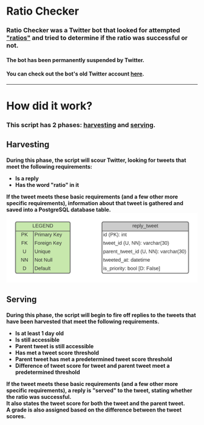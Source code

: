 # Ratio Checker

<h3>Ratio Checker was a Twitter bot that looked for
attempted <a href="https://www.urbandictionary.com/define.php?term=ratio">"ratios"</a> and tried to determine if the
ratio was successful or not.</h2>
<h4>The bot has been permanently suspended by Twitter.</h4>
<h4>You can check out the bot's old Twitter account <a href="https://twitter.com/Ratio_Checker">here</a>.</h4>
<hr>

# How did it work?

<h3>This script has 2 phases: <u>harvesting</u> and <u>serving</u>.</h3>
<h2>Harvesting</h2>
<h4>During this phase, the script will scour Twitter, looking for tweets that meet the following requirements:
<ul>
    <li>Is a reply</li>
    <li>Has the word "ratio" in it</li>
</ul>
If the tweet meets these basic requirements (and a few other more specific requirements), information about that tweet is gathered and saved into a PostgreSQL database table.
<br>
<img src="info/images/postgresql_database_table.png" alt="reply_tweet database table." width="600">
</h4>

<h2>Serving</h2>
<h4>During this phase, the script will begin to fire off replies to the tweets that have been harvested that meet the
following requirements.
<ul>
    <li>Is at least 1 day old</li>
    <li>Is still accessible</li>
    <li>Parent tweet is still accessible</li>
    <li>Has met a tweet score threshold</li>
    <li>Parent tweet has met a predetermined tweet score threshold</li>
    <li>Difference of tweet score for tweet and parent tweet meet a predetermined threshold</li>
</ul>
If the tweet meets these basic requirements (and a few other more specific requirements), a reply is "served" to the tweet, stating whether the ratio was successful.
<br>
It also states the tweet score for both the tweet and the parent tweet.
<br>
A grade is also assigned based on the difference between the tweet scores.
